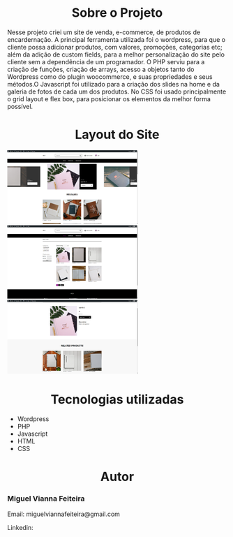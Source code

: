 <div>
  <h1 align="center">Sobre o Projeto</h1>
  <p>Nesse projeto criei um site de venda, e-commerce, de produtos de encardernação. A principal ferramenta utilizada foi o wordpress, para que o cliente possa adicionar produtos,  com valores, promoções, categorias etc; além da adição de custom fields, para a melhor personalização do site pelo cliente sem a dependência de um programador. O PHP serviu para a criação de funções, criação de arrays, acesso a objetos tanto do Wordpress como do plugin woocommerce, e suas propriedades e seus métodos.O Javascript foi utilizado para a criação dos slides na home e da galeria de fotos de cada um dos produtos. No CSS foi usado principalmente o grid layout e flex box, para posicionar os elementos da melhor forma possível.   </p>
</div>  

<div>
  <h1 align="center">Layout do Site</h1>
  <div >
   <img src="./layout/pagina-home.png" width=300> <img src="./layout/pagina-shop.png" width=300> <img src="./layout/pagina-produto.png" width=300>
  </div> 
</div>

<div>
  <h1 align="center">Tecnologias utilizadas</h1>
  <ul>
    <li>Wordpress</li>
    <li>PHP</li>
    <li>Javascript</li>
    <li>HTML</li>
    <li>CSS</li>
  </ul>
</div>

<div>
 <h1 align="center">Autor</h1>
 <h3>Miguel Vianna Feiteira</h3>
 <p>Email: miguelviannafeiteira@gmail.com</p>
 <p>Linkedin: </p>
</div>

